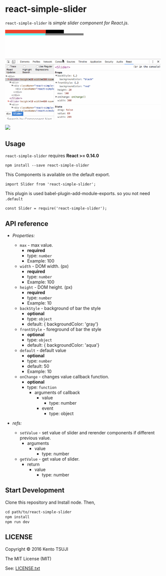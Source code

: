 # react-simple-slider

`react-simple-slider` is *simple slider component for React.js*.

![](https://raw.githubusercontent.com/MaxMEllon/demos/master/react-simple-slider/demo.gif)

![](https://nodei.co/npm/simplayer.png)

Usage
---

`react-simple-slider` requires **React >= 0.14.0**

```
npm install --save react-simple-slider
```

This Components is available on the default export.

```
import Slider from 'react-simple-slider';
```

This plugin is used babel-plugin-add-module-exports. so you not need `.default`

```
const Slider = require('react-simple-slider');
```

API reference
---

- *Properties:*
  - `max` - max value.
    - **required**
    - type: `number`
    - Example: 100
  - `width` - DOM width. (px)
    - **required**
    - type: `number`
    - Example: 100
  - `height` - DOM height. (px)
    - **required**
    - type: `number`
    - Example: 10
  - `backStyle` - background of bar the style
    - **optional**
    - type: `object`
    - default: { backgroundColor: 'gray'}
  - `frontStyle` - foreground of bar the style
    - **optional**
    - type: `object`
    - default: { backgroundColor: 'aqua'}
  - `default` - default value
    - **optional**
    - type: `number`
    - default: 50
    - Example: 10
  - `onChange` - changes value callback function.
    - **optional**
    - type: `function`
      - arguments of callback
        - value
          - type: number
        - event
          - type: object

- *refs:*
  - `setValue` - set value of slider and rerender components if different previous value.
    - arguments
      - value
        - type: number
  - `getValue` - get value of slider.
    - return
      - value
        - type: number

Start Development
---

Clone this repository and Install node. Then,

```
cd path/to/react-simple-slider
npm install
npm run dev
```

LICENSE
---

Copyright © 2016 Kento TSUJI

The MIT License (MIT)

See: [LICENSE.txt](./LICENSE.txt)
